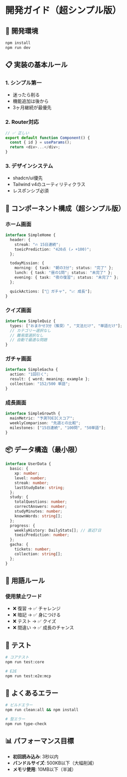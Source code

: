 # 開発ガイド（超シンプル版）

## 🚀 開発環境

```bash
npm install
npm run dev
```

## 📋 実装の基本ルール

### 1. シンプル第一

- 迷ったら削る
- 機能追加は後から
- 3ヶ月継続が最優先

### 2. Router対応

```typescript
// ✅ 正しい
export default function Component() {
  const { id } = useParams();
  return <div>...</div>;
}
```

### 3. デザインシステム

- shadcn/ui優先
- Tailwind v4のユーティリティクラス
- レスポンシブ必須

## 🎨 コンポーネント構成（超シンプル版）

### ホーム画面

```typescript
interface SimpleHome {
  header: {
    streak: "🔥 15日連続";
    toeicPrediction: "420点 (↗️ +100)";
  };

  todayMission: {
    morning: { task: "朝の3分"; status: "完了" };
    lunch: { task: "昼の1問"; status: "未完了" };
    evening: { task: "夜の復習"; status: "未完了" };
  };

  quickActions: ["🎰 ガチャ", "📈 成長"];
}
```

### クイズ画面

```typescript
interface SimpleQuiz {
  types: ["おまかせ3分（推奨）", "文法だけ", "単語だけ"];
  // カテゴリー選択なし
  // 難易度選択なし
  // 自動で最適な問題
}
```

### ガチャ画面

```typescript
interface SimpleGacha {
  action: "1回引く";
  result: { word; meaning; example };
  collection: "152/500 単語";
}
```

### 成長画面

```typescript
interface SimpleGrowth {
  mainMetric: "予測TOEICスコア";
  weeklyComparison: "先週との比較";
  milestones: ["15日連続", "100問", "50単語"];
}
```

## 📦 データ構造（最小限）

```typescript
interface UserData {
  basic: {
    xp: number;
    level: number;
    streak: number;
    lastStudyDate: string;
  };
  study: {
    totalQuestions: number;
    correctAnswers: number;
    studyMinutes: number;
    knownWords: string[];
  };
  progress: {
    weeklyHistory: DailyStats[]; // 直近7日
    toeicPrediction: number;
  };
  gacha: {
    tickets: number;
    collection: string[];
  };
}
```

## 🚨 用語ルール

### 使用禁止ワード

- ❌ 復習 → ✅ チャレンジ
- ❌ 暗記 → ✅ 身につける
- ❌ テスト → ✅ クイズ
- ❌ 間違い → ✅ 成長のチャンス

## 🧪 テスト

```bash
# コアテスト
npm run test:core

# E2E
npm run test:e2e:mcp
```

## 🔧 よくあるエラー

```bash
# ビルドエラー
npm run clean:all && npm install

# 型エラー
npm run type-check
```

## 📊 パフォーマンス目標

- **初回読み込み**: 3秒以内
- **バンドルサイズ**: 500KB以下（大幅削減）
- **メモリ使用**: 10MB以下（半減）
